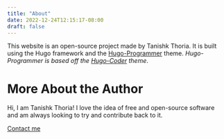 ```yaml
---
title: "About"
date: 2022-12-24T12:15:17-08:00
draft: false
---
```


This website is an open-source project made by Tanishk Thoria.
It is built using the Hugo framework and the [Hugo-Programmer](https://github.com/TanishkThoria/Hugo-Programmer) theme.
*Hugo-Programmer is based off the [Hugo-Coder](https://themes.gohugo.io/themes/hugo-coder/) theme*.

# More About the Author
Hi, I am Tanishk Thoria! I love the idea of free and open-source
software and am always looking to try and contribute back to it.

[Contact me](/contact)
